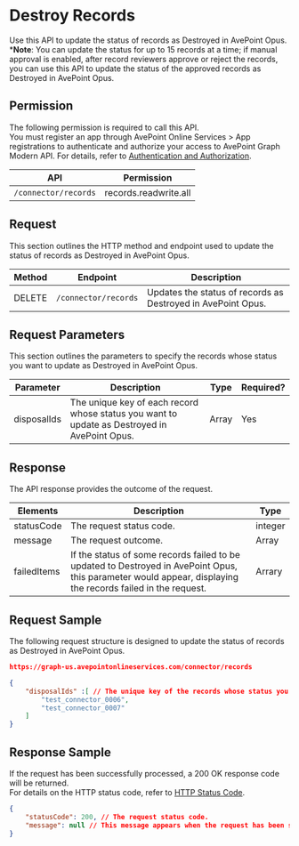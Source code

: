 # Destroy Records  

Use this API to update the status of records as Destroyed in AvePoint Opus.  
***Note**: You can update the status for up to 15 records at a time; if manual approval is enabled, after record reviewers approve or reject the records, you can use this API to update the status of the approved records as Destroyed in AvePoint Opus. 

## Permission

The following permission is required to call this API.   
You must register an app through AvePoint Online Services > App registrations to authenticate and authorize your access to AvePoint Graph Modern API. For details, refer to [Authentication and Authorization](https://learn.avepoint.com/docs/Use-AvePoint-Graph-Modern-API.html#authentication-and-authorization).

| API    | Permission  |
|-------------------|---------------------|
| `/connector/records` |  records.readwrite.all |

## Request

This section outlines the HTTP method and endpoint used to update the status of records as Destroyed in AvePoint Opus.

| Method | Endpoint | Description |
| --- | --- | --- |
| DELETE | `/connector/records` | Updates the status of records as Destroyed in AvePoint Opus. |

## Request Parameters

This section outlines the parameters to specify the records whose status you want to update as Destroyed in AvePoint Opus.  

|Parameter|Description | Type|Required?|
|---|---|---|---|
|disposalIds|The unique key of each record whose status you want to update as Destroyed in AvePoint Opus.|Array|Yes|

## Response

The API response provides the outcome of the request.

| Elements   | Description  | Type   | 
|------------|---------------|--------| 
| statusCode      | The request status code.  | integer    | 
| message | The request outcome. | Array  | 
| failedItems | If the status of some records failed to be updated to Destroyed in AvePoint Opus, this parameter would appear, displaying the records failed in the request. | Arrary

## Request Sample

The following request structure is designed to update the status of records as Destroyed in AvePoint Opus.  

```json
https://graph-us.avepointonlineservices.com/connector/records
```
```json
{
    "disposalIds" :[ // The unique key of the records whose status you want to update as Destroyed in AvePoint Opus.
        "test_connector_0006",
        "test_connector_0007"
    ]
}
```

## Response Sample

If the request has been successfully processed, a 200 OK response code will be returned.  
For details on the HTTP status code, refer to [HTTP Status Code](/docs/Use%20AvePoint%20Graph%20Modern%20API.md/#http-status-code).  

```json
{
    "statusCode": 200, // The request status code.
    "message": null // This message appears when the request has been successfully processed.
}
```
